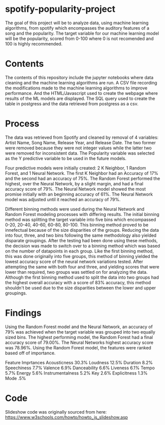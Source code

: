 # spotify-popularity-project
The goal of this project will be to analyze data, using machine learning algorithms, from spotify which encompasses the auditory features of a song and the popularity. The target variable for our machine learning model will be the popularity, scored from 0-100 where 0 is not recomended and 100 is highly recommended.

# Contents
The contents of this repository include the jupyter notebooks where data cleaning and the machine learning algorithms are run. A CSV file recording the modifications made to the machine learning algorithms to improve performance. And the HTML/Javascript used to create the webpage where results of the ML models are displayed. The SQL query used to create the table in postgress and the data retrieved from postgress as a csv.    

# Process
The data was retrieved from Spotify and cleaned by removal of 4 variables: Artist Name, Song Name, Release Year, and Release Date. The two former were removed because they were not integer values while the latter two were removed for inconsistent data. The Popularity variable was selected as the Y predictive variable to be used in the future models. 

Four predictive models were initially created: 2 K Neighbor, 1 Random Forest, and 1 Neural Network. The first K Neighbor had an Accuracy of 17% and the second had an accuracy of 75%. The Random Forest performed the highest, over the Neural Network, by a slight margin, and had a final accuracy score of 79%. The Neural Network model showed the most promise initially with an beginning accuracy of 61%. The Neural Network model was adjusted until it reached an accuracy of 79%.

Different binning methods were used during the Neural Network and Random Forest modeling processes with differing results. The initial binning method was splitting the target variable into five bins which encompassed 0-20, 20-40, 40-60, 60-80, 80-100. This binning method proved to be innefectual because of the size disparities of the groups. Reducing the data into four, three, and two bins following the same methodology also yielded disparate groupings. After the testing had been done using these methods, the decision was made to switch over to a binning method which was based on the number of datapoints in each group. Like the first binning method, this was done originally into five groups, this method of binning yielded the lowest accuracy score of the neural network variations tested. After attempting the same with both four and three, and yielding scores that were lower than required, two groups was settled on for analyzing the data. Although the first binning method used to split the data into two groups had the highest overall accuracy with a score of 83% accuracy, this method shouldn't be used due to the size disparities between the lower and upper groupings.  

# Findings
Using the Random Forest model and the Neural Network, an accuracy of 79% was achieved when the target variable was grouped into two equally sized bins. The highest performing model, the Random Forest had a final accuracy score of 79.00%. The Neural Networks highest accuracy score was 78.96%. Using the Random Forest model, the features were ranked based off of importance.

Feature Imprtances
  Acousticness 30.3%
  Loudness 12.5%
  Duration 8.2%
  Speechiness 7.7%
  Valence 6.9%
  Danceability 6.6%
  Liveness 6.1%
  Tempo 5.7%
  Energy 5.6%
  Instrumentalness 5.2%
  Key 2.6%
  Explicitness 1.3%
  Mode .5%

  # Code
  Slideshow code was originally sourced from here: https://www.w3schools.com/howto/howto_js_slideshow.asp
